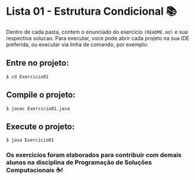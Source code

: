 # Lista 01 - Estrutura Condicional :books:

Dentro de cada pasta, contem o enunciado do exercicio `(README.md)` e sua respectiva solucao. Para executar, 
voce pode abrir cada projeto na sua IDE preferida, ou executar via linha de comando, por exemplo: 
## Entre no projeto: 

```
$ cd Exercicio01
```

## Compile o projeto:
```
$ javac Exercicio01.java
```

## Execute o projeto:

```
$ java Exercicio01
```


### Os exercicios foram elaborados para contribuir com demais alunos na disciplina de Programação de Soluções Computacionais :coffee:! 